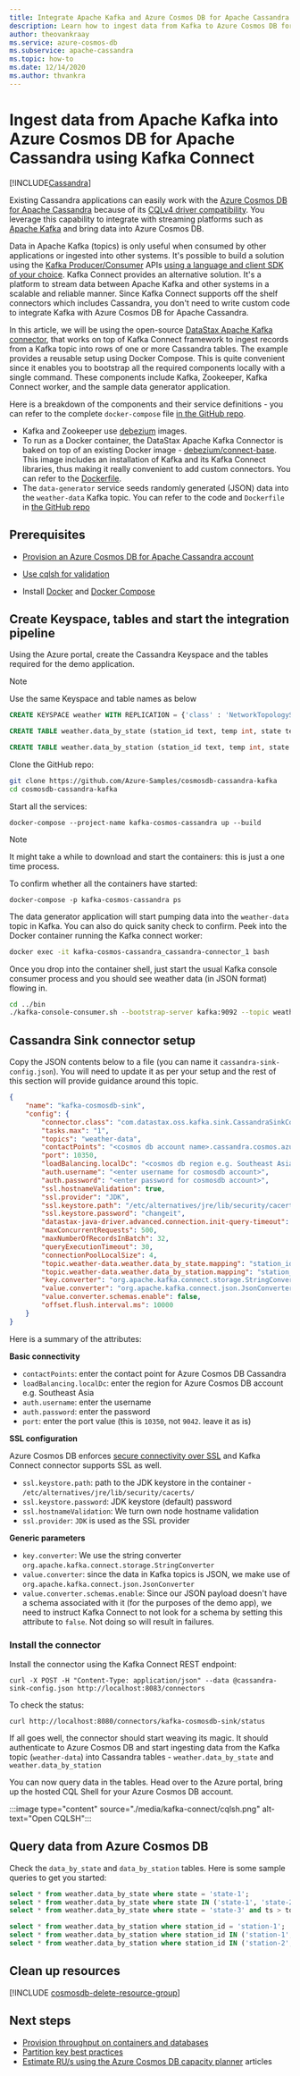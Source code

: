 ```yaml
---
title: Integrate Apache Kafka and Azure Cosmos DB for Apache Cassandra using Kafka Connect
description: Learn how to ingest data from Kafka to Azure Cosmos DB for Apache Cassandra using DataStax Apache Kafka Connector
author: theovankraay
ms.service: azure-cosmos-db
ms.subservice: apache-cassandra
ms.topic: how-to
ms.date: 12/14/2020
ms.author: thvankra
---
```


# Ingest data from Apache Kafka into Azure Cosmos DB for Apache Cassandra using Kafka Connect
[!INCLUDE[Cassandra](../includes/appliesto-cassandra.md)]

Existing Cassandra applications can easily work with the [Azure Cosmos DB for Apache Cassandra](introduction.md) because of its [CQLv4 driver compatibility](https://cassandra.apache.org/doc/latest/cassandra/getting_started/drivers.html?highlight=driver). You leverage this capability to integrate with streaming platforms such as [Apache Kafka](https://kafka.apache.org/) and bring data into Azure Cosmos DB.

Data in Apache Kafka (topics) is only useful when consumed by other applications or ingested into other systems. It's possible to build a solution using the [Kafka Producer/Consumer](https://kafka.apache.org/documentation/#api) APIs [using a language and client SDK of your choice](https://cwiki.apache.org/confluence/display/KAFKA/Clients). Kafka Connect provides an alternative solution. It's a platform to stream data between Apache Kafka and other systems in a scalable and reliable manner. Since Kafka Connect supports off the shelf connectors which includes Cassandra, you don't need to write custom code to integrate Kafka with Azure Cosmos DB for Apache Cassandra. 

In this article, we will be using the open-source [DataStax Apache Kafka connector](https://docs.datastax.com/en/kafka/doc/kafka/kafkaIntro.html), that works on top of Kafka Connect framework to ingest records from a Kafka topic into rows of one or more Cassandra tables. The example provides a reusable setup using Docker Compose. This is quite convenient since it enables you to bootstrap all the required components locally with a single command. These components include Kafka, Zookeeper, Kafka Connect worker, and the sample data generator application.

Here is a breakdown of the components and their service definitions - you can refer to the complete `docker-compose` file [in the GitHub repo](https://github.com/Azure-Samples/cosmosdb-cassandra-kafka/blob/main/docker-compose.yaml).

- Kafka and Zookeeper use [debezium](https://hub.docker.com/r/debezium/kafka/) images.
- To run as a Docker container, the DataStax Apache Kafka Connector is baked on top of an existing Docker image - [debezium/connect-base](https://github.com/debezium/docker-images/tree/master/connect-base/1.2). This image includes an installation of Kafka and its Kafka Connect libraries, thus making it really convenient to add custom connectors. You can refer to the [Dockerfile](https://github.com/Azure-Samples/cosmosdb-cassandra-kafka/blob/main/connector/Dockerfile).
- The `data-generator` service seeds randomly generated (JSON) data into the `weather-data` Kafka topic. You can refer to the code and `Dockerfile` in [the GitHub repo](https://github.com/Azure-Samples/cosmosdb-cassandra-kafka/blob/main/data-generator/)

## Prerequisites

* [Provision an Azure Cosmos DB for Apache Cassandra account](manage-data-dotnet.md#create-a-database-account)

* [Use cqlsh for validation](support.md#cql-shell)

* Install [Docker](https://docs.docker.com/get-docker/) and [Docker Compose](https://docs.docker.com/compose/install)

## Create Keyspace, tables and start the integration pipeline

Using the Azure portal, create the Cassandra Keyspace and the tables required for the demo application.

> [!NOTE]
> Use the same Keyspace and table names as below

```sql
CREATE KEYSPACE weather WITH REPLICATION = {'class' : 'NetworkTopologyStrategy', 'datacenter1' : 1};

CREATE TABLE weather.data_by_state (station_id text, temp int, state text, ts timestamp, PRIMARY KEY (state, ts)) WITH CLUSTERING ORDER BY (ts DESC) AND cosmosdb_cell_level_timestamp=true AND cosmosdb_cell_level_timestamp_tombstones=true AND cosmosdb_cell_level_timetolive=true;

CREATE TABLE weather.data_by_station (station_id text, temp int, state text, ts timestamp, PRIMARY KEY (station_id, ts)) WITH CLUSTERING ORDER BY (ts DESC) AND cosmosdb_cell_level_timestamp=true AND cosmosdb_cell_level_timestamp_tombstones=true AND cosmosdb_cell_level_timetolive=true;
```

Clone the GitHub repo:

```bash
git clone https://github.com/Azure-Samples/cosmosdb-cassandra-kafka
cd cosmosdb-cassandra-kafka
```

Start all the services:

```shell
docker-compose --project-name kafka-cosmos-cassandra up --build
```

> [!NOTE]
> It might take a while to download and start the containers: this is just a one time process.

To confirm whether all the containers have started:

```shell
docker-compose -p kafka-cosmos-cassandra ps
```

The data generator application will start pumping data into the `weather-data` topic in Kafka. You can also do quick sanity check to confirm. Peek into the Docker container running the Kafka connect worker:


```bash
docker exec -it kafka-cosmos-cassandra_cassandra-connector_1 bash
```

Once you drop into the container shell, just start the usual Kafka console consumer process and you should see weather data (in JSON format) flowing in.

```bash
cd ../bin
./kafka-console-consumer.sh --bootstrap-server kafka:9092 --topic weather-data
```

## Cassandra Sink connector setup

Copy the JSON contents below to a file (you can name it `cassandra-sink-config.json`). You will need to update it as per your setup and the rest of this section will provide guidance around this topic.

```json
{
    "name": "kafka-cosmosdb-sink",
    "config": {
        "connector.class": "com.datastax.oss.kafka.sink.CassandraSinkConnector",
        "tasks.max": "1",
        "topics": "weather-data",
        "contactPoints": "<cosmos db account name>.cassandra.cosmos.azure.com",
        "port": 10350,
        "loadBalancing.localDc": "<cosmos db region e.g. Southeast Asia>",
        "auth.username": "<enter username for cosmosdb account>",
        "auth.password": "<enter password for cosmosdb account>",
        "ssl.hostnameValidation": true,
        "ssl.provider": "JDK",
        "ssl.keystore.path": "/etc/alternatives/jre/lib/security/cacerts/",
        "ssl.keystore.password": "changeit",
        "datastax-java-driver.advanced.connection.init-query-timeout": 5000,
        "maxConcurrentRequests": 500,
        "maxNumberOfRecordsInBatch": 32,
        "queryExecutionTimeout": 30,
        "connectionPoolLocalSize": 4,
        "topic.weather-data.weather.data_by_state.mapping": "station_id=value.stationid, temp=value.temp, state=value.state, ts=value.created",
        "topic.weather-data.weather.data_by_station.mapping": "station_id=value.stationid, temp=value.temp, state=value.state, ts=value.created",
        "key.converter": "org.apache.kafka.connect.storage.StringConverter",
        "value.converter": "org.apache.kafka.connect.json.JsonConverter",
        "value.converter.schemas.enable": false,
        "offset.flush.interval.ms": 10000
    }
}
```

Here is a summary of the attributes:

**Basic connectivity**

- `contactPoints`: enter the contact point for Azure Cosmos DB Cassandra
- `loadBalancing.localDc`: enter the region for Azure Cosmos DB account e.g. Southeast Asia
- `auth.username`: enter the username
- `auth.password`: enter the password
- `port`: enter the port value (this is `10350`, not `9042`. leave it as is)

**SSL configuration**

Azure Cosmos DB enforces [secure connectivity over SSL](../database-security.md) and Kafka Connect connector supports SSL as well.

- `ssl.keystore.path`: path to the JDK keystore in the container - `/etc/alternatives/jre/lib/security/cacerts/`
- `ssl.keystore.password`: JDK keystore (default) password
- `ssl.hostnameValidation`: We turn own node hostname validation
- `ssl.provider`: `JDK` is used as the SSL provider

**Generic parameters**

- `key.converter`: We use the string converter `org.apache.kafka.connect.storage.StringConverter`
- `value.converter`: since the data in Kafka topics is JSON, we make use of `org.apache.kafka.connect.json.JsonConverter`
- `value.converter.schemas.enable`: Since our JSON payload doesn't have a schema associated with it (for the purposes of the demo app), we need to instruct Kafka Connect to not look for a schema by setting this attribute to `false`. Not doing so will result in failures.

### Install the connector

Install the connector using the Kafka Connect REST endpoint:

```shell
curl -X POST -H "Content-Type: application/json" --data @cassandra-sink-config.json http://localhost:8083/connectors
```

To check the status:

```
curl http://localhost:8080/connectors/kafka-cosmosdb-sink/status
```

If all goes well, the connector should start weaving its magic. It should authenticate to Azure Cosmos DB and start ingesting data from the Kafka topic (`weather-data`) into Cassandra tables - `weather.data_by_state` and `weather.data_by_station`

You can now query data in the tables. Head over to the Azure portal, bring up the hosted CQL Shell for your Azure Cosmos DB account.

:::image type="content" source="./media/kafka-connect/cqlsh.png" alt-text="Open CQLSH":::

## Query data from Azure Cosmos DB

Check the `data_by_state` and `data_by_station` tables. Here is some sample queries to get you started:

```sql
select * from weather.data_by_state where state = 'state-1';
select * from weather.data_by_state where state IN ('state-1', 'state-2');
select * from weather.data_by_state where state = 'state-3' and ts > toTimeStamp('2020-11-26');

select * from weather.data_by_station where station_id = 'station-1';
select * from weather.data_by_station where station_id IN ('station-1', 'station-2');
select * from weather.data_by_station where station_id IN ('station-2', 'station-3') and ts > toTimeStamp('2020-11-26');
```

## Clean up resources

[!INCLUDE [cosmosdb-delete-resource-group](../includes/cosmos-db-delete-resource-group.md)]

## Next steps

* [Provision throughput on containers and databases](../set-throughput.md) 
* [Partition key best practices](../partitioning-overview.md#choose-partitionkey)
* [Estimate RU/s using the Azure Cosmos DB capacity planner](../estimate-ru-with-capacity-planner.md) articles
